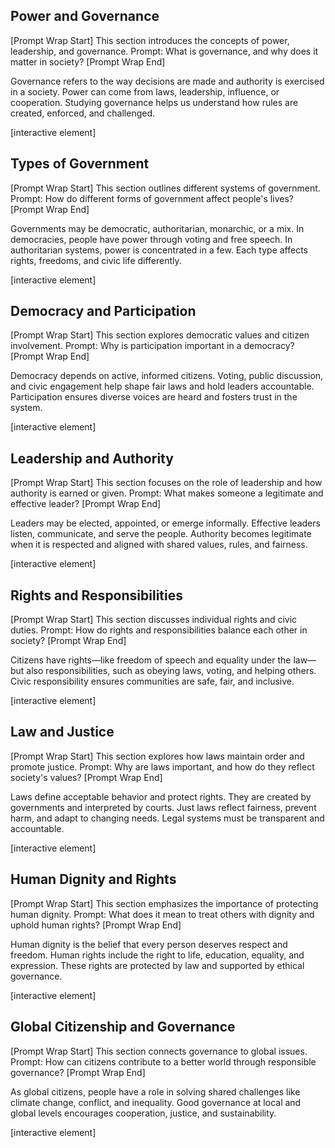 ## Power and Governance

\[Prompt Wrap Start]
This section introduces the concepts of power, leadership, and governance. Prompt: What is governance, and why does it matter in society?
\[Prompt Wrap End]

Governance refers to the way decisions are made and authority is exercised in a society. Power can come from laws, leadership, influence, or cooperation. Studying governance helps us understand how rules are created, enforced, and challenged.

\[interactive element]

## Types of Government

\[Prompt Wrap Start]
This section outlines different systems of government. Prompt: How do different forms of government affect people's lives?
\[Prompt Wrap End]

Governments may be democratic, authoritarian, monarchic, or a mix. In democracies, people have power through voting and free speech. In authoritarian systems, power is concentrated in a few. Each type affects rights, freedoms, and civic life differently.

\[interactive element]

## Democracy and Participation

\[Prompt Wrap Start]
This section explores democratic values and citizen involvement. Prompt: Why is participation important in a democracy?
\[Prompt Wrap End]

Democracy depends on active, informed citizens. Voting, public discussion, and civic engagement help shape fair laws and hold leaders accountable. Participation ensures diverse voices are heard and fosters trust in the system.

\[interactive element]

## Leadership and Authority

\[Prompt Wrap Start]
This section focuses on the role of leadership and how authority is earned or given. Prompt: What makes someone a legitimate and effective leader?
\[Prompt Wrap End]

Leaders may be elected, appointed, or emerge informally. Effective leaders listen, communicate, and serve the people. Authority becomes legitimate when it is respected and aligned with shared values, rules, and fairness.

\[interactive element]

## Rights and Responsibilities

\[Prompt Wrap Start]
This section discusses individual rights and civic duties. Prompt: How do rights and responsibilities balance each other in society?
\[Prompt Wrap End]

Citizens have rights—like freedom of speech and equality under the law—but also responsibilities, such as obeying laws, voting, and helping others. Civic responsibility ensures communities are safe, fair, and inclusive.

\[interactive element]

## Law and Justice

\[Prompt Wrap Start]
This section explores how laws maintain order and promote justice. Prompt: Why are laws important, and how do they reflect society's values?
\[Prompt Wrap End]

Laws define acceptable behavior and protect rights. They are created by governments and interpreted by courts. Just laws reflect fairness, prevent harm, and adapt to changing needs. Legal systems must be transparent and accountable.

\[interactive element]

## Human Dignity and Rights

\[Prompt Wrap Start]
This section emphasizes the importance of protecting human dignity. Prompt: What does it mean to treat others with dignity and uphold human rights?
\[Prompt Wrap End]

Human dignity is the belief that every person deserves respect and freedom. Human rights include the right to life, education, equality, and expression. These rights are protected by law and supported by ethical governance.

\[interactive element]

## Global Citizenship and Governance

\[Prompt Wrap Start]
This section connects governance to global issues. Prompt: How can citizens contribute to a better world through responsible governance?
\[Prompt Wrap End]

As global citizens, people have a role in solving shared challenges like climate change, conflict, and inequality. Good governance at local and global levels encourages cooperation, justice, and sustainability.

\[interactive element]
